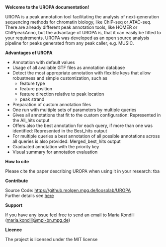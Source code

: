 **Welcome to the UROPA documentation!**

UROPA is a peak annotation tool facilitating the analysis of next-generation sequencing methods for chromatin biology, like ChIP-seq or ATAC-seq. 
There are already different peak annotation tools, like HOMER or ChIPpeakAnno, but the advantage of UROPA is, that it can easily be fitted to your requirements.
UROPA was developed as an open source analysis pipeline for peaks generated from any peak caller, e.g. MUSIC.

**Advantages of UROPA**

* Annotation with default values 
* Usage of all available GTF files as annotation database
* Detect the most appropriate annotation with flexible keys that allow robustness and simple customization, such as
	* feature type
	* feature position
	* feature direction relative to peak location
	* peak strand
* Preparation of custom annotation files
* One run with multiple sets of parameters by multiple queries
* Gives all annotations that fit to the custom configuration: Represented in the All_hits output
* Offers also the best annotation for each query, if more than one was identified: Represented in the Best_hits output
* For multiple queries a best annotation of all possible annotations across all queries is also provided: Merged_best_hits output
* Graduated annotation with the priority key     
* Visual summary for annotation evaluation

**How to cite**

Please cite the paper describing UROPA when using it in your research:
tba

**Contribute**

Source Code: https://github.molgen.mpg.de/loosolab/UROPA     
Further details see [here](http://uropa.readthedocs.io/en/latest/install/)

**Support**

If you have any issue feel free to send an email to Maria Kondili (maria.kondili@mpi-bn.mpg.de)

**Licence**

The project is licensed under the MIT license

